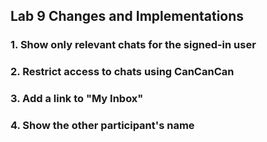 ## Lab 9 Changes and Implementations

### 1. Show only relevant chats for the signed-in user

### 2. Restrict access to chats using CanCanCan

### 3. Add a link to "My Inbox"

### 4. Show the other participant's name